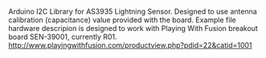 Arduino I2C Library for AS3935 Lightning Sensor. Designed to use antenna calibration (capacitance) value provided with the board. 
Example file hardware descripion is designed to work with Playing With Fusion breakout board SEN-39001, currently R01.
http://www.playingwithfusion.com/productview.php?pdid=22&catid=1001
